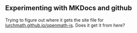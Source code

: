 ## Experimenting with MKDocs and github

Trying to figure out where it gets the site file for [lurchmath.github.io/openmath-js](https://lurchmath.github.io/openmath-js).  Does it get it from here?
